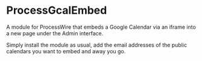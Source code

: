 ProcessGcalEmbed
================

A module for ProcessWire that embeds a Google Calendar via an iframe into a new page under the Admin interface.

Simply install the module as usual, add the email addresses of the public calendars you want to embed and away you go.
